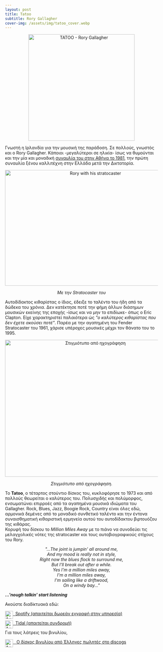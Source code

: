 ```yaml
---
layout: post
title: Tatoo
subtitle: Rory Gallagher
cover-img: /assets/img/tatoo_cover.webp
---
```


<p style="text-align:center;">
 <img src="https://sgmsc.github.io/site/assets/img/tatoo_cover.webp" alt="TATOO - Rory Gallagher" style="width:350px;height:350px;">
</p>


Γνωστή η Ιρλανδία για την μουσική της παράδοση. Σε πολλούς, γνωστός και ο Rory Gallagher. Κάποιοι -μεγαλύτεροι σε ηλικία- ίσως να θυμούνται και την μία και μοναδική <a href="https://www.rockrooster.gr/san-shmera-h-istorikh-synaylia-toy-rory-gallagher-sth-nea-filadelfeia/" target="_blank"> συναυλία του στην Αθήνα το 1981</a>, την πρώτη συναυλία ξένου καλλιτέχνη στην Ελλάδα μετά την Δικτατορία. 

<div class="img-with-text">
<p style="text-align:center;">
<img src="https://sgmsc.github.io/site/assets/img/rr_strat.webp" alt="Rory with his stratocaster" style="width:580px;height:380px;"> </p>
<p style="text-align:center;"> <em> Με την Stratocaster του </em> </p>
</div>

Αυτοδίδακτος κιθαρίστας ο ίδιος, έδειξε το ταλέντο του ήδη από τα δώδεκα του χρόνια. Δεν κατέκτησε ποτέ την φήμη άλλων διάσημων μουσικών εκείνης της εποχής -ίσως και να μην το επιδίωκε- όπως ο Eric Clapton. Είχε χαρακτηριστεί παλαιότερα ώς <em>"ο καλύτερος κιθαρίστας που δεν έχετε ακούσει ποτέ"</em>. Παρέα με την αγαπημένη του Fender Stratocaster του 1961, χάρισε υπέροχες μουσικές μέχρι τον θάνατο του το 1995.   

<div class="img-with-text">
<p style="text-align:center;">
<img src="https://sgmsc.github.io/site/assets/img/rr_acoustic.webp" alt="Στιγμιότυπο από ηχογράφηση" style="width:580px;height:450px;"></p>
<p style="text-align:center;"> <em> Στιγμιότυπο από ηχογράφηση. </em> </p>
</div>

Το <b>Tatoo</b>, ο τέταρτος στούντιο δίσκος του, κυκλοφόρησε το 1973 και από πολλούς θεωρείται ο καλύτερος του. Πολυσχιδής και πολύμορφος, ενσωματώνει επιρροές από τα αγαπημένα μουσικά ιδιώματα του Gallagher. Rock, Blues, Jazz, Boogie Rock, Country είναι όλες εδώ, αρμονικά δεμένες από το μοναδικό συνθετικό ταλέντο και την έντονα συναισθηματική κιθαριστική ερμηνεία αυτού του αυτοδίδακτου βιρτουόζου της κιθάρας.  
Κορυφή του δίσκου το <em>Million Miles Away</em> με το πιάνο να συνοδεύει τις μελαγχολικές νότες της stratocaster και τους αυτοβιογραφικούς στίχους του Rory.

<p style="text-align:center;">
<em>"...The joint is jumpin' all around me,<br>And my mood is really not in style,<br>Right now the blues flock to surround me,<br>But I'll break out after a while.<br>Yes I'm a million miles away,<br>I'm a million miles away,<br>I'm sailing like a driftwood,<br>On a windy bay..."</em>
</p>


<p><strong><em>
...'nough talkin' start listening</em></strong></p>


Aκούστε διαδiκτυακά εδώ: 
<p style="text-align:left;">
  <img src="https://sgmsc.github.io/site/assets/img/spotify.png" alt="Ακούστε στο Spotify" style="float:left;width:26px;height:26px;">
  <a href="https://open.spotify.com/album/4lC6XXj4Cq9rsaJh7EghRg" target="_blank">  &nbsp;&nbsp;Spotify (απαιτείται δωρεάν εγγραφή στην υπηρεσία) </a>
</p>

<p>
  <img src="https://sgmsc.github.io/site/assets/img/tidal.png" alt="Ακούστε στο Tidal" style="float:left;width:26px;height:26px;">
  <a href="https://tidal.com/" target="_blank">  &nbsp;&nbsp;Tidal (απαιτείται συνδρομή) </a>
</p>

Για τους λάτρεις του βινυλίου,
<p style="text-align:left;">
  <img src="https://sgmsc.github.io/site/assets/img/discogs_icon.png" alt="Ακούστε στο Spotify" style="float:left;width:26px;height:26px;">
  <a href="https://www.discogs.com/sell/list?master_id=36245&ev=mb&format=Vinyl&currency=EUR&condition=Mint+%28M%29&ships_from=Greece" target="_blank">  &nbsp;&nbsp; Ο δίσκος βινυλίου από Έλληνες πωλητές στο discogs </a>
</p>
